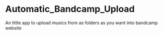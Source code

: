 # Automatic_Bandcamp_Upload
An little app to upload musics from as folders as you want into bandcamp website
